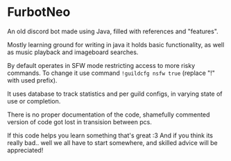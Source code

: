 # FurbotNeo

An old discord bot made using Java, filled with references and "features".

Mostly learning ground for writing in java it holds basic functionality, as well as music playback and imageboard searches.

By default operates in SFW mode restricting access to more risky commands.
To change it use command ``!guildcfg nsfw true`` (replace "!" with used prefix).

It uses database to track statistics and per guild configs, in varying state of use or completion.

There is no proper documentation of the code, shamefully commented version of code got lost in transision between pcs.

If this code helps you learn something that's great :3
And if you think its really bad.. well we all have to start somewhere, and skilled advice will be appreciated!
